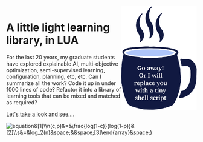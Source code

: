 <img align=right width=200 src="https://raw.githubusercontent.com/timm/shortr/master/docs/img/cup.png">

# A little light learning library, in LUA

For the last 20 years, my graduate students have explored explainable AI, multi-objective optimization, semi-supervised learning, configuration, planning, 
etc, etc. Can I summarize all the work? Code it up in under 1000 lines of code? Refactor it into a library of learning tools that can be mixed and matched
as required?

[Let's take a look and see...](http://menzies.us/lua/about.html).


![equation](https://latex.codecogs.com/svg.image?\begin{array}{rcll}c(p,n)&=&1-(1-p)^n)&[1]\\n(c,p)&=&\frac{log(1-c)}{log(1-p)}&[2]\\s&=&log_2(n)&space;&&space;[3]\end{array}&space;)
